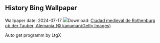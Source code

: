 ## History Bing Wallpaper
Wallpaper date: 2024-07-17
![](https://www.bing.com/th?id=OHR.MedievalRothenburg_ES-ES7422033090_UHD.jpg&w=1000)Download: [Ciudad medieval de Rothenburg ob der Tauber, Alemania (© kanuman/Getty Images)](https://www.bing.com/th?id=OHR.MedievalRothenburg_ES-ES7422033090_UHD.jpg)

Auto get programm by LtgX

